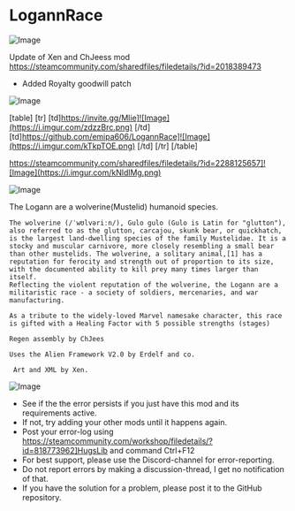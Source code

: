 # LogannRace

![Image](https://i.imgur.com/WAEzk68.png)

Update of Xen and ChJeess mod
https://steamcommunity.com/sharedfiles/filedetails/?id=2018389473

- Added Royalty goodwill patch

![Image](https://i.imgur.com/7Gzt3Rg.png)


[table]
	[tr]
		[td]https://invite.gg/Mlie]![Image](https://i.imgur.com/zdzzBrc.png)
[/td]
		[td]https://github.com/emipa606/LogannRace]![Image](https://i.imgur.com/kTkpTOE.png)
[/td]
	[/tr]
[/table]

https://steamcommunity.com/sharedfiles/filedetails/?id=2288125657]![Image](https://i.imgur.com/kNldlMg.png)

	
![Image](https://i.imgur.com/NOW7jU1.png)


The Logann are a wolverine(Mustelid) humanoid species.
	 
	The wolverine (/ˈwʊlvəriːn/), Gulo gulo (Gulo is Latin for "glutton"), also referred to as the glutton, carcajou, skunk bear, or quickhatch, is the largest land-dwelling species of the family Mustelidae. It is a stocky and muscular carnivore, more closely resembling a small bear than other mustelids. The wolverine, a solitary animal,[1] has a reputation for ferocity and strength out of proportion to its size, with the documented ability to kill prey many times larger than itself.
	Reflecting the violent reputation of the wolverine, the Logann are a militaristic race - a society of soldiers, mercenaries, and war manufacturing.

	As a tribute to the widely-loved Marvel namesake character, this race is gifted with a Healing Factor with 5 possible strengths (stages)

	Regen assembly by ChJees

	Uses the Alien Framework V2.0 by Erdelf and co.
	 
	 Art and XML by Xen.


![Image](https://i.imgur.com/Rs6T6cr.png)



-  See if the the error persists if you just have this mod and its requirements active.
-  If not, try adding your other mods until it happens again.
-  Post your error-log using https://steamcommunity.com/workshop/filedetails/?id=818773962]HugsLib and command Ctrl+F12
-  For best support, please use the Discord-channel for error-reporting.
-  Do not report errors by making a discussion-thread, I get no notification of that.
-  If you have the solution for a problem, please post it to the GitHub repository.






